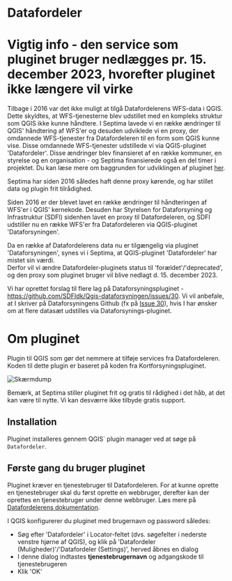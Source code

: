 # Datafordeler

# Vigtig info - den service som pluginet bruger nedlægges pr. 15. december 2023, hvorefter pluginet ikke længere vil virke
Tilbage i 2016 var det ikke muligt at tilgå Datafordelerens WFS-data i QGIS. Dette skyldtes, at WFS-tjenesterne blev udstillet med en kompleks struktur som QGIS ikke kunne håndtere. I Septima lavede vi en række ændringer til QGIS' håndtering af WFS'er og desuden udviklede vi en proxy, der omdannede WFS-tjenester fra Datafordeleren til en form som QGIS kunne vise. Disse omdannede WFS-tjenester udstillede vi via QGIS-pluginet 'Datafordeler'. Disse ændringer blev finansieret af en række kommuner, en styrelse og en organisation - og Septima finansierede også en del timer i projektet. Du kan læse mere om baggrunden for udviklingen af pluginet <a href="https://septima.dk/nyheder/DatafordelerPlugin">her</a>.

Septima har siden 2016 således haft denne proxy kørende, og har stillet data og plugin frit tilrådighed. 

Siden 2016 er der blevet lavet en række ændringer til håndteringen af WFS'er i QGIS' kernekode. Desuden har Styrelsen for Dataforsyning og Infrastruktur (SDFI) sidenhen lavet en proxy til Datafordeleren, og SDFI udstiller nu en række WFS'er fra Datafordeleren via QGIS-pluginet 'Dataforsyningen'.

Da en række af Datafordelerens data nu er tilgængelig via pluginet 'Dataforsyningen', synes vi i Septima, at QGIS-pluginet 'Datafordeler' har mistet sin værdi.   
Derfor vil vi ændre Datafordeler-pluginets status til 'forældet'/'deprecated', og den proxy som pluginet bruger vil blive nedlagt d. 15. december 2023.

Vi har oprettet forslag til flere lag på Dataforsyningspluginet - https://github.com/SDFIdk/Qgis-dataforsyningen/issues/30.
Vi vil anbefale, at I skriver på Dataforsyningens Github (fx på <a href="https://github.com/SDFIdk/Qgis-dataforsyningen/issues/30">Issue 30</a>), hvis I har ønsker om at flere datasæt udstilles via Dataforsynings-pluginet.

# Om pluginet

Plugin til QGIS som gør det nemmere at tilføje services fra Datafordeleren. Koden til dette plugin er baseret på koden fra Kortforsyningspluginet.

![Skærmdump](docs/images/screendump.png)

Bemærk, at Septima stiller pluginet frit og gratis til rådighed i det håb, at det kan være til nytte. Vi kan desværre ikke tilbyde gratis support.

## Installation
Pluginet installeres gennem QGIS´ plugin manager ved at søge på `Datafordeler`.
  
## Første gang du bruger pluginet
Pluginet kræver en tjenestebruger til Datafordeleren. For at kunne oprette en tjenestebruger skal du først oprette en webbruger, derefter kan der oprettes en tjenestebruger under denne webbruger. Læs mere på [Datafordelerens dokumentation](https://datafordeler.dk/vejledning/brugeradgang/brugeroprettelse/).

I QGIS konfigurerer du pluginet med brugernavn og password således:
- Søg efter 'Datafordeler' i Locator-feltet (dvs. søgefelter i nederste venstre hjørne af QGIS), og klik på 'Datafordeler (Muligheder)'/'Datafordeler (Settings)', herved åbnes en dialog
- I denne dialog indtastes **tjenestebrugernavn** og adgangskode til tjenestebrugeren
- Klik 'OK'
